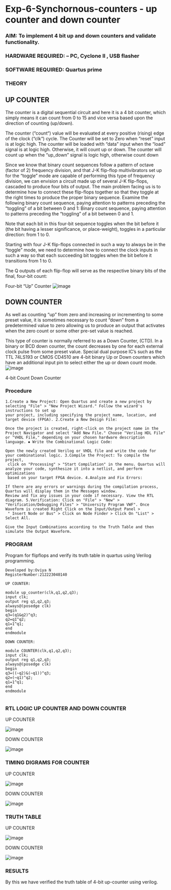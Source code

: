 # Exp-6-Synchornous-counters - up counter and down counter 
### AIM: To implement 4 bit up and down counters and validate  functionality.
### HARDWARE REQUIRED:  – PC, Cyclone II , USB flasher
### SOFTWARE REQUIRED:   Quartus prime
### THEORY 

## UP COUNTER 
The counter is a digital sequential circuit and here it is a 4 bit counter, which simply means it can count from 0 to 15 and vice versa based upon the direction of counting (up/down). 

The counter (“count“) value will be evaluated at every positive (rising) edge of the clock (“clk“) cycle.
The Counter will be set to Zero when “reset” input is at logic high.
The counter will be loaded with “data” input when the “load” signal is at logic high. Otherwise, it will count up or down.
The counter will count up when the “up_down” signal is logic high, otherwise count down

Since we know that binary count sequences follow a pattern of octave (factor of 2) frequency division, and that J-K flip-flop multivibrators set up for the “toggle” mode are capable of performing this type of frequency division, we can envision a circuit made up of several J-K flip-flops, cascaded to produce four bits of output.
The main problem facing us is to determine how to connect these flip-flops together so that they toggle at the right times to produce the proper binary sequence.
Examine the following binary count sequence, paying attention to patterns preceding the “toggling” of a bit between 0 and 1:
Binary count sequence, paying attention to patterns preceding the “toggling” of a bit between 0 and 1.

Note that each bit in this four-bit sequence toggles when the bit before it (the bit having a lesser significance, or place-weight), toggles in a particular direction: from 1 to 0.



 
 

Starting with four J-K flip-flops connected in such a way to always be in the “toggle” mode, we need to determine how to connect the clock inputs in such a way so that each succeeding bit toggles when the bit before it transitions from 1 to 0.

The Q outputs of each flip-flop will serve as the respective binary bits of the final, four-bit count:

 
 

Four-bit “Up” Counter
![image](https://user-images.githubusercontent.com/36288975/169644758-b2f4339d-9532-40c5-af40-8f4f8c942e2c.png)



## DOWN COUNTER 

As well as counting “up” from zero and increasing or incrementing to some preset value, it is sometimes necessary to count “down” from a predetermined value to zero allowing us to produce an output that activates when the zero count or some other pre-set value is reached.

This type of counter is normally referred to as a Down Counter, (CTD). In a binary or BCD down counter, the count decreases by one for each external clock pulse from some preset value. Special dual purpose IC’s such as the TTL 74LS193 or CMOS CD4510 are 4-bit binary Up or Down counters which have an additional input pin to select either the up or down count mode.
![image](https://user-images.githubusercontent.com/36288975/169644844-1a14e123-7228-4ed8-81a9-eb937dff4ac8.png)


4-bit Count Down Counter
### Procedure
```
1.Create a New Project: Open Quartus and create a new project by selecting "File" > "New Project Wizard." Follow the wizard's instructions to set up
your project, including specifying the project name, location, and target device (FPGA). 2.Create a New Design File:

Once the project is created, right-click on the project name in the Project Navigator and select "Add New File." Choose "Verilog HDL File"
or "VHDL File," depending on your chosen hardware description language. ⦁ Write the Combinational Logic Code:

Open the newly created Verilog or VHDL file and write the code for your combinational logic. 3.Compile the Project: To compile the project,
 click on "Processing" > "Start Compilation" in the menu. Quartus will analyze your code, synthesize it into a netlist, and perform optimizations
 based on your target FPGA device. 4.Analyze and Fix Errors:

If there are any errors or warnings during the compilation process, Quartus will display them in the Messages window.
Review and fix any issues in your code if necessary. View the RTL diagram. 5.Verification: Click on "File" > "New" >
"Verification/Debugging Files" > "University Program VWF". Once Waveform is created Right Click on the Input/Output Panel >
 " Insert Node or Bus" > Click on Node Finder > Click On "List" > Select All.

Give the Input Combinations according to the Truth Table and then simulate the Output Waveform.

```

### PROGRAM 
Program for flipflops  and verify its truth table in quartus using Verilog programming.
```
Developed by:Oviya N 
RegisterNumber:212223040140

UP COUNTER:

module up_counter(clk,q1,q2,q3);
input clk;
output reg q1,q2,q3;
always@(posedge clk)
begin
q3=(q1&q2)^q3;
q2=q1^q2;
q1=1^q1;
end 
endmodule

DOWN COUNTER:

module COUNTER(clk,q1,q2,q3);
input clk;
output reg q1,q2,q3;
always@(posedge clk)
begin
q3=((~q2)&(~q1))^q3;
q2=(~q1)^q2;
q1=1^q1;
end
endmodule  
  
```



### RTL LOGIC UP COUNTER AND DOWN COUNTER  

UP COUNTER

![image](https://github.com/Oviya49/Exp-7-Synchornous-counters-/assets/153576803/42d269ec-4f7c-4d08-81a4-8c75657cff59)

DOWN COUNTER

![image](https://github.com/Oviya49/Exp-7-Synchornous-counters-/assets/153576803/7d031650-103a-449b-86b0-387baa365a85)



### TIMING DIGRAMS FOR COUNTER  

UP COUNTER

![image](https://github.com/Oviya49/Exp-7-Synchornous-counters-/assets/153576803/02853b00-d901-4e40-ac78-d2f643065f92)

DOWN COUNTER

![image](https://github.com/Oviya49/Exp-7-Synchornous-counters-/assets/153576803/9fe98b67-a179-4d4a-9ad3-41ef341a9638)


### TRUTH TABLE 

UP COUNTER

![image](https://github.com/Oviya49/Exp-7-Synchornous-counters-/assets/153576803/6eeb8e59-0e1f-4b6b-893c-6820b9361ba1)


DOWN COUNTER

![image](https://github.com/Oviya49/Exp-7-Synchornous-counters-/assets/153576803/a493b383-729c-4bcb-8fe9-17d59158161a)


### RESULTS 

By this we have verified the truth table of 4-bit up-counter using verilog.

